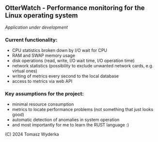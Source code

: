 ## OtterWatch - Performance monitoring for the Linux operating system

*Application under development*

### Current functionality:

- CPU statistics broken down by I/O wait for CPU
- RAM and SWAP memory usage
- disk operations (read, write, I/O wait time, I/O operation time)
- network statistics (possibility to exclude unwanted network cards, e.g. virtual ones)
- writing of metrics every second to the local database
- access to metrics via web API

### Key assumptions for the project:

- minimal resource consumption
- metrics to locate performance problems (not something that just looks good)
- automatic detection of anomalies in system operation
- and most importantly for me to learn the RUST language :)

(C) 2024 Tomasz Wyderka  